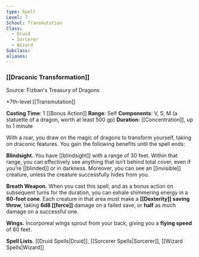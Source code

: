 ```yaml
---
type: Spell
Level: 7
School: Transmutation
Class:
  - Druid
  - Sorcerer
  - Wizard
Subclass:
aliases:
---
```

### [[Draconic Transformation]]

Source: Fizban's Treasury of Dragons

*7th-level [[Transmutation]]

**Casting Time**: 1 [[Bonus Action]]
**Range**: Self
**Components**: V, S, M (a statuette of a dragon, worth at least 500 gp)
**Duration**: [[Concentration]], up to 1 minute

With a roar, you draw on the magic of dragons to transform yourself, taking on draconic features. You gain the following benefits until the spell ends:

**Blindsight.** You have [[blindsight]] with a range of 30 feet. Within that range, you can effectively see anything that isn’t behind total cover, even if you’re [[blinded]] or in darkness. Moreover, you can see an [[invisible]] creature, unless the creature successfully hides from you.

**Breath Weapon.** When you cast this spell, and as a bonus action on subsequent turns for the duration, you can exhale shimmering energy in a **60-foot cone**. Each creature in that area must make a **[[Dexterity]] saving throw**, taking **6d8 [[force]]** damage on a failed save, or **half** as much damage on a successful one.

**Wings.** Incorporeal wings sprout from your back, giving you a **flying speed** of 60 feet.

**Spell Lists.** [[Druid Spells|Druid]], [[Sorcerer Spells|Sorcerer]], [[Wizard Spells|Wizard]] 